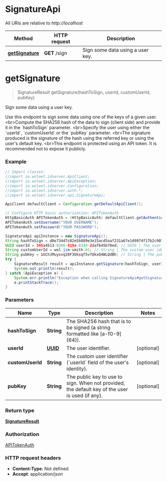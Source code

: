 # SignatureApi

All URIs are relative to *http://localhost*

Method | HTTP request | Description
------------- | ------------- | -------------
[**getSignature**](SignatureApi.md#getSignature) | **GET** /sign | Sign some data using a user key.


<a name="getSignature"></a>
# **getSignature**
> SignatureResult getSignature(hashToSign, userId, customUserId, pubKey)

Sign some data using a user key.

Use this endpoint to sign some data using one of the keys of a given user. &lt;br&gt;Compute the SHA256 hash of the data to sign (client side) and provide it in the &#x60;hashToSign&#x60; parameter. &lt;br&gt;Specify the user using either the &#x60;userId&#x60;, &#x60;customUserId&#x60; or the &#x60;pubKey&#x60; parameter. &lt;br&gt;The signature produced is the signature of the hash using the referred key or using the user&#39;s default key. &lt;br&gt;This endpoint is protected using an API token. It is recommended not to expose it publicly. 

### Example
```java
// Import classes:
//import io.woleet.idserver.ApiClient;
//import io.woleet.idserver.ApiException;
//import io.woleet.idserver.Configuration;
//import io.woleet.idserver.auth.*;
//import io.woleet.idserver.api.SignatureApi;

ApiClient defaultClient = Configuration.getDefaultApiClient();

// Configure HTTP basic authorization: APITokenAuth
HttpBasicAuth APITokenAuth = (HttpBasicAuth) defaultClient.getAuthentication("APITokenAuth");
APITokenAuth.setUsername("YOUR USERNAME");
APITokenAuth.setPassword("YOUR PASSWORD");

SignatureApi apiInstance = new SignatureApi();
String hashToSign = d8e734d7c02e5b889e3e15acd5aaf231a67e1d9974f17b2c907148c4f4a7f975; // String | The SHA256 hash that is to be signed (a string formatted like [a-f0-9]{64}).
UUID userId = 345a4513-0266-419a-8344-2daf645b78ed; // UUID | The user identifier.
String customUserId = wol.jim-smith.01; // String | The custom user identifier (`userId` field of the user's identity).
String pubKey = 1GChJMuyxvq28F3Uksqf5v7QkxQ4WLQdBh; // String | The public key to use to sign. When not provided, the default key of the user is used (if any).
try {
    SignatureResult result = apiInstance.getSignature(hashToSign, userId, customUserId, pubKey);
    System.out.println(result);
} catch (ApiException e) {
    System.err.println("Exception when calling SignatureApi#getSignature");
    e.printStackTrace();
}
```

### Parameters

Name | Type | Description  | Notes
------------- | ------------- | ------------- | -------------
 **hashToSign** | **String**| The SHA256 hash that is to be signed (a string formatted like [a-f0-9]{64}). |
 **userId** | [**UUID**](.md)| The user identifier. | [optional]
 **customUserId** | **String**| The custom user identifier (&#x60;userId&#x60; field of the user&#39;s identity). | [optional]
 **pubKey** | **String**| The public key to use to sign. When not provided, the default key of the user is used (if any). | [optional]

### Return type

[**SignatureResult**](SignatureResult.md)

### Authorization

[APITokenAuth](../README.md#APITokenAuth)

### HTTP request headers

 - **Content-Type**: Not defined
 - **Accept**: application/json

